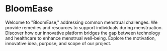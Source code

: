 # BloomEase
Welcome to "BloomEase," addressing common menstrual challenges. We provide remedies and resources to support individuals during menstruation. Discover how our innovative platform bridges the gap between technology and healthcare to enhance menstrual well-being. Explore the motivation, innovative idea, purpose, and scope of our project.
